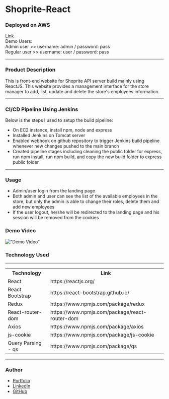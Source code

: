 # Shoprite-React

<h3>Deployed on AWS</h3>
<a href="http://ec2-3-101-140-233.us-west-1.compute.amazonaws.com:3000/">Link</a>
<br>
Demo Users:<br>
Admin user >> username: admin / password: pass
<br>
Regular user >> username: user / password: pass
<hr>
<h3>Product Description</h3>
This is front-end website for Shoprite API server build mainly using ReactJS. This website provides a management interface for the store manager to add, list, update and delete the store's employees information.
<hr>
<h3>CI/CD Pipeline Using Jenkins</h3>

Below is the steps I used to setup the build pipeline:

- On EC2 instance, install npm, node and express
- Installed Jenkins on Tomcat server
- Enabled webhook on github repository to trigger Jenkins build pipeline whenever new changes pushed to the main branch
- Created pipeline stages including cleaning the public folder for express, run npm install, run npm build, and copy the new build folder to express public folder
<hr>
<h3>Usage</h3>

- Admin/user login from the landing page
- Both admin and user can see the list of the available employees in the store, but only the admin is able to change their roles, delete them and add new employees
- If the user logout, he/she will be redirected to the landing page and his session will be removed from the cookies

<h3>Demo Video</h3>

!["Demo Video"](/DemoVideo.gif)

<h3>Technology Used</h3>
<hr>
<table>
<tr>
<th>Technology</th>
<th>Link</th>
</tr>
<tr>
<td>React</td>
<td>https://reactjs.org/</td>
</tr>
<tr>
<td>React Bootstrap</td>
<td>https://react-bootstrap.github.io/</td>
</tr>
<tr>
<td>Redux</td>
<td>https://www.npmjs.com/package/redux</td>
</tr>
<tr>
<td>React-router-dom</td>
<td>https://www.npmjs.com/package/react-router-dom</td>
</tr>
<tr>
<td>Axios</td>
<td>https://www.npmjs.com/package/axios</td>
</tr>
<tr>
<td>js-cookie</td>
<td>https://www.npmjs.com/package/js-cookie</td>
</tr>
<tr>
<td>Query Parsing - qs</td>
<td>https://www.npmjs.com/package/qs</td>
</tr>
</table>
<hr>
<h3>Author</h3>

- <a href="http://portfolio.hishamsaymeh.com/">Portfolio</a>
- <a href="https://www.linkedin.com/in/hisham-saymeh">LinkedIn</a>
- <a href="https://github.com/hishamss">GitHub</a>
